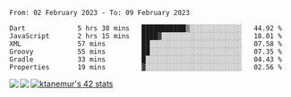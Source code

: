 <!--START_SECTION:waka-->

```text
From: 02 February 2023 - To: 09 February 2023

Dart             5 hrs 38 mins   ███████████▒░░░░░░░░░░░░░   44.92 %
JavaScript       2 hrs 15 mins   ████▓░░░░░░░░░░░░░░░░░░░░   18.01 %
XML              57 mins         ██░░░░░░░░░░░░░░░░░░░░░░░   07.58 %
Groovy           55 mins         ██░░░░░░░░░░░░░░░░░░░░░░░   07.35 %
Gradle           33 mins         █░░░░░░░░░░░░░░░░░░░░░░░░   04.43 %
Properties       19 mins         ▓░░░░░░░░░░░░░░░░░░░░░░░░   02.56 %
```

<!--END_SECTION:waka-->
<a href="https://github.com/anuraghazra/github-readme-stats">
  <img align="left" src="https://github-readme-stats.vercel.app/api?username=Tanesan&count_private=true&show_icons=true" />
<img align="left" src="https://github-readme-stats.vercel.app/api/top-langs/?username=Tanesan" />
</a>

[![ktanemur's 42 stats](https://badge42.vercel.app/api/v2/cl1wslf6s002109l771rng2w8/stats?cursusId=21&coalitionId=62)](https://github.com/JaeSeoKim/badge42)
